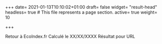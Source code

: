+++
date= 2021-01-13T10:10:02+01:00
draft= false
widget= "result-head"
headless= true  # This file represents a page section.
active= true
weight= 10

+++

Retour à EcoIndex.fr
Calculé le XX/XX/XXXX <!-- la date change en fonction des données -->
Résultat pour URL
